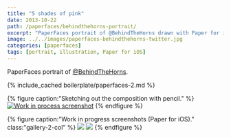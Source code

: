 ```yaml
---
title: "5 shades of pink"
date: 2013-10-22
path: /paperfaces/behindthehorns-portrait/
excerpt: "PaperFaces portrait of @BehindTheHorns drawn with Paper for iOS on an iPad."
image: ../../images/paperfaces-behindthehorns-twitter.jpg
categories: [paperfaces]
tags: [portrait, illustration, Paper for iOS]
---
```


PaperFaces portrait of [@BehindTheHorns](https://twitter.com/BehindTheHorns).

{% include_cached boilerplate/paperfaces-2.md %}

{% figure caption:"Sketching out the composition with pencil." %}
[![Work in process screenshot](../../images/paperfaces-behindthehorns-process-1-750.jpg)](../../images/paperfaces-behindthehorns-process-1-lg.jpg)
{% endfigure %}

{% figure caption:"Work in progress screenshots (Paper for iOS)." class:"gallery-2-col" %}
[![](../../images/paperfaces-behindthehorns-process-2-600.jpg)](../../images/paperfaces-behindthehorns-process-2-lg.jpg)
[![](../../images/paperfaces-behindthehorns-process-3-600.jpg)](../../images/paperfaces-behindthehorns-process-3-lg.jpg)
{% endfigure %}
